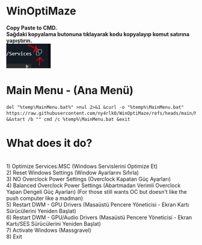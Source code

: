 # WinOptiMaze
<b>Copy Paste to CMD. </b> <br> <b>Sağdaki kopyalama butonuna tıklayarak kodu kopyalayıp komut satırına yapıştırın.</b> <br>![IMG](https://raw.githubusercontent.com/ny4rlk0/WinOptiMaze/refs/heads/main/buton.png)
# Main Menu - (Ana Menü)
    del "%temp\MainMenu.bat%" >nul 2>&1 &curl -o "%temp%\MainMenu.bat" https://raw.githubusercontent.com/ny4rlk0/WinOptiMaze/refs/heads/main/MainMenu.bat &&start /b "" cmd /c %temp%\MainMenu.bat &exit
# What does it do?
<br>   1) Optimize Services.MSC (Windows Servislerini Optimize Et)
<br>   2) Reset Windows Settings (Window Ayarlarını Sıfırla)
<br>   3) NO Overclock Power Settings (Overclock Kapatan Güç Ayarları)
<br>   4) Balanced Overclock Power Settings (Abartmadan Verimli Overclock Yapan Dengeli Güç Ayarları) (For those still wants OC but doesn't like the push computer like a madman)
<br>   5) Restart DWM - GPU Drivers (Masaüstü Pencere Yöneticisi - Ekran Kartı Sürücülerini Yeniden Başlat)
<br>   6) Restart DWM - GPU/Audio Drivers (Masaüstü Pencere Yöneticisi - Ekran Kartı/SES Sürücülerini Yeniden Başlat)
<br>   7) Activate Windows (Massgravel)
<br>   8) Exit
